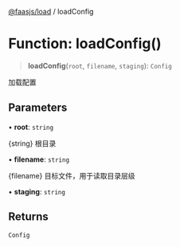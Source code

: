 [@faasjs/load](../README.md) / loadConfig

# Function: loadConfig()

> **loadConfig**(`root`, `filename`, `staging`): `Config`

加载配置

## Parameters

• **root**: `string`

{string} 根目录

• **filename**: `string`

{filename} 目标文件，用于读取目录层级

• **staging**: `string`

## Returns

`Config`

